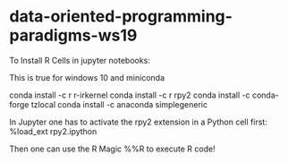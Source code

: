 # data-oriented-programming-paradigms-ws19


To Install R Cells in jupyter notebooks:

This is true for windows 10 and miniconda

conda install -c r r-irkernel
conda install -c r rpy2
conda install -c conda-forge tzlocal
conda install -c anaconda simplegeneric

In Jupyter one has to activate the rpy2 extension in a Python cell first:
%load_ext rpy2.ipython

Then one can use the R Magic %%R to execute R code! 